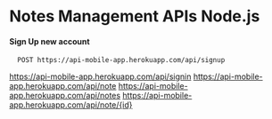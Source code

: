 # Notes Management APIs Node.js

#### Sign Up new account
```
  POST https://api-mobile-app.herokuapp.com/api/signup
```
https://api-mobile-app.herokuapp.com/api/signin
https://api-mobile-app.herokuapp.com/api/note
https://api-mobile-app.herokuapp.com/api/notes
https://api-mobile-app.herokuapp.com/api/note/{id}

